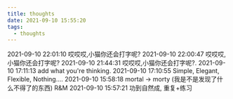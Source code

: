 ```yaml
---
title: thoughts
date: 2021-09-10 15:55:20
tags:
  - thoughts
---
```


2021-09-10 22:01:10 哎哎哎,小猫你还会打字呢?
2021-09-10 22:00:47 哎哎哎,小猫你还会打字呢?
2021-09-10 21:44:31 哎哎哎,小猫你还会打字呢?.
2021-09-10 17:11:13 add what you're thinking.
2021-09-10 17:10:55 Simple, Elegant, Flexible, Nothing....
2021-09-10 15:58:18 mortal -> morty (我是不是发现了什么不得了的东西) R&M
2021-09-10 15:57:21 功到自然成, 重复+练习

